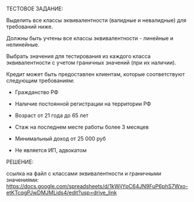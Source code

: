 ТЕСТОВОЕ ЗАДАНИЕ:

Выделить все классы эквивалентности (валидные и невалидные) для требований ниже.

Должны быть учтены все классы эквивалентности - линейные и нелинейные.

Выбрать значения для тестирования из каждого класса эквивалентности с учетом граничных значений (при их наличии).

Кредит может быть предоставлен клиентам, которые соответствуют следующим требованиям:

- Гражданство РФ

- Наличие постоянной регистрации на территории РФ

- Возраст от 21 года до 65 лет

- Стаж на последнем месте работы более 3 месяцев

- Минимальный доход от 25 000 руб

- Не является ИП, адвокатом


РЕШЕНИЕ:

ссылка на файл с классами эквивалентности и граничными значениями: https://docs.google.com/spreadsheets/d/1kWijYpC64JN9FuP6phS7Wxo-etKTcqgPJwDMJMLids4/edit?usp=drive_link
